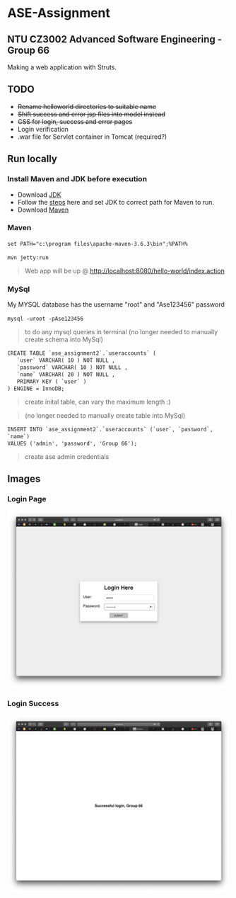 # ASE-Assignment
## NTU CZ3002 Advanced Software Engineering - Group 66
Making a web application with Struts.

## TODO

- ~~Rename helloworld directories to suitable name~~
- ~~Shift success and error jsp files into model instead~~
- ~~CSS for login, success and error pages~~
- Login verification
- .war file for Servlet container in Tomcat (required?)

## Run locally

### Install Maven and JDK before execution
* Download [JDK](https://www.oracle.com/java/technologies/javase-jdk15-downloads.html)
* Follow the [steps](https://stackoverflow.com/questions/2619584/how-to-set-java-home-on-windows-7) here and set JDK to correct path for Maven to run.
* Download [Maven](https://apachemirror.sg.wuchna.com/maven/maven-3/3.6.3/binaries/apache-maven-3.6.3-bin.tar.gz)

### Maven
`set PATH="c:\program files\apache-maven-3.6.3\bin";%PATH%`

`mvn jetty:run`

> Web app will be up @ [http://localhost:8080/hello-world/index.action](http://localhost:8080/helloworld/index.action)

### MySql

My MYSQL database has the username "root" and "Ase123456" password

`mysql -uroot -pAse123456`

> to do any mysql queries in terminal (no longer needed to manually create schema into MySql)

```mysql
CREATE TABLE `ase_assignment2`.`useraccounts` (
   `user` VARCHAR( 10 ) NOT NULL ,
   `password` VARCHAR( 10 ) NOT NULL ,
   `name` VARCHAR( 20 ) NOT NULL ,
   PRIMARY KEY ( `user` )
) ENGINE = InnoDB;
```

> create inital table, can vary the maximum length :)

> (no longer needed to manually create table into MySql)

```mysql
INSERT INTO `ase_assignment2`.`useraccounts` (`user`, `password`, `name`)
VALUES ('admin', 'password', 'Group 66');
```

> create ase admin credentials

## Images

### Login Page

![login](./assets/login.png)

### Login Success

![login_success](./assets/success.png)
